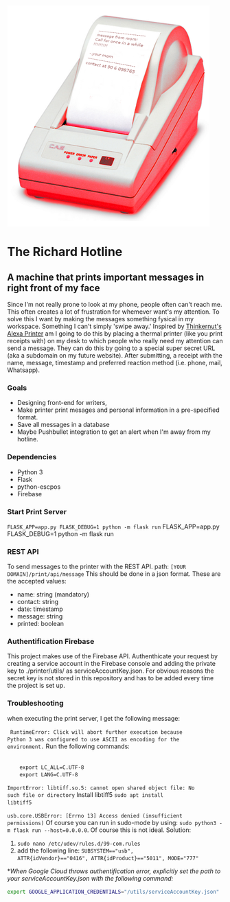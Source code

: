 ![picture of a thermal printer](https://github.com/RichART-Official/richardhotline/blob/master/printer/static/img/hotline-preview.png)

# The Richard Hotline

## A machine that prints important messages in right front of my face

Since I'm not really prone to look at my phone, people often can't reach me. This often creates a lot of frustration for whemever want's my attention. To solve this I want by making the messages something fysical in my workspace. Something I can't simply 'swipe away.' Inspired by [Thinkernut's Alexa Printer](https://www.hackster.io/tinkernut/cheap-alexa-printer-from-an-old-receipt-printer-c14ea2) am I going to do this by placing a thermal printer (like you print receipts with) on my desk to which people who really need my attention can send a message. They can do this by going to a special super secret URL (aka a subdomain on my future website). After submitting, a receipt with the name, message, timestamp and preferred reaction method (i.e. phone, mail, Whatsapp).

### Goals

- Designing front-end for writers,
- Make printer print mesages and personal information in a pre-specified format.
- Save all messages in a database
- Maybe Pushbullet integration to get an alert when I'm away from my hotline.

### Dependencies

- Python 3
- Flask
- python-escpos
- Firebase

### Start Print Server

<code>FLASK_APP=app.py FLASK_DEBUG=1 python -m flask run</code>
FLASK_APP=app.py FLASK_DEBUG=1 python -m flask run
### REST API

To send messages to the printer with the REST API.
path: <code>[YOUR DOMAIN]/print/api/message</code>
This should be done in a json format. These are the accepted values:
- name: string (mandatory)
- contact: string
- date: timestamp
- message: string
- printed: boolean

### Authentification Firebase
This project makes use of the Firebase API. Authenthicate your request by creating a service account in the Firebase console and adding the private key to ./printer/utils/ as serviceAccountKey.json. For obvious reasons the secret key is not stored in this repository and has to be added every time the project is set up.

### Troubleshooting

when executing the print server, I get the following message:

<code> RuntimeError: Click will abort further execution because Python 3 was configured to use ASCII as encoding for the environment.</code>
Run the following commands:

<code>
	export LC_ALL=C.UTF-8
    export LANG=C.UTF-8
</code>

<code>ImportError: libtiff.so.5: cannot open shared object file: No such file or directory</code>
Install libtiff5 <code>sudo apt install libtiff5</code>

<code>usb.core.USBError: [Errno 13] Access denied (insufficient permissions)</code> Of course you can run in sudo-mode by using: <code>sudo python3 -m flask run --host=0.0.0.0</code>. Of course this is not ideal. Solution:

1. <code>sudo nano /etc/udev/rules.d/99-com.rules</code>
2. add the following line: <code>SUBSYSTEM=="usb", ATTR{idVendor}=="0416", ATTR{idProduct}=="5011", MODE="777"</code>

**When Google Cloud throws authentification error, explicitly set the path to your serviceAccountKey.json with the following command:*
```bash
export GOOGLE_APPLICATION_CREDENTIALS="/utils/serviceAccountKey.json"
```
